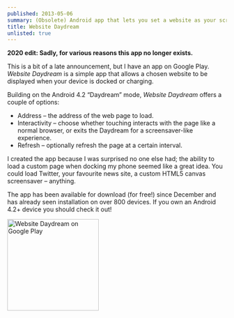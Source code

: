 ```yaml
---
published: 2013-05-06
summary: (Obsolete) Android app that lets you set a website as your screensaver.
title: Website Daydream
unlisted: true
---
```


__2020 edit: Sadly, for various reasons this app no longer exists.__

This is a bit of a late announcement, but I have an app on Google Play. _Website Daydream_ is a simple app that allows a chosen website to be displayed when your device is docked or charging.

Building on the Android 4.2 “Daydream” mode, _Website Daydream_ offers a couple of options:

* Address – the address of the web page to load.
* Interactivity – choose whether touching interacts with the page like a normal browser, or exits the Daydream for a screensaver-like experience.
* Refresh – optionally refresh the page at a certain interval.

I created the app because I was surprised no one else had; the ability to load a custom page when docking my phone seemed like a great idea. You could load Twitter, your favourite news site, a custom HTML5 canvas screensaver – anything.

The app has been available for download (for free!) since December and has already seen installation on over 800 devices. If you own an Android 4.2+ device you should check it out!

<a href="https://play.google.com/store/apps/details?id=uk.co.liamnewmarch.daydream">
<img src="https://play.google.com/intl/en_us/badges/images/generic/en_badge_web_generic.png" width="210" alt="Website Daydream on Google Play">
</a>
